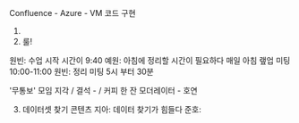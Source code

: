 Confluence - 
Azure - VM 코드 구현

1. 
2. 룰! 

원빈: 수업 시작 시간이 9:40
예원: 아침에 정리할 시간이 필요하다
매일 아침 랲업 미팅 10:00-11:00 
원빈: 정리 미팅 5시 부터 30분 

'무통보' 모임 지각 / 결석 - / 커피 한 잔
모더레이터 - 호연

3. 데이터셋 찾기
콘텐츠 
지아: 데이터 찾기가 힘들다
준호: 